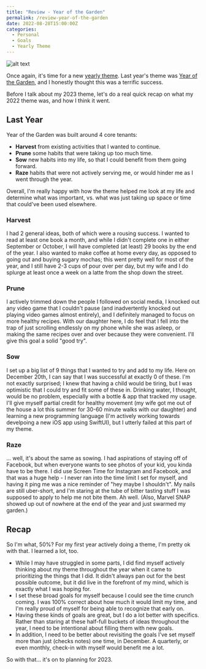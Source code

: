 ```yaml
---
title: "Review - Year of the Garden"
permalink: /review-year-of-the-garden
date: 2022-08-28T15:00:00Z
categories: 
  - Personal
  - Goals
  - Yearly Theme
---
```


![alt text][headerImg]

Once again, it's time for a new [yearly theme](https://www.themesystem.com). Last year's theme was [Year of the Garden](/year-of-the-garden), and I honestly thought this was a terrific success.

Before I talk about my 2023 theme, let's do a real quick recap on what my 2022 theme was, and how I think it went.

## Last Year

Year of the Garden was built around 4 core tenants:

- **Harvest** from existing activities that I wanted to continue.
- **Prune** some habits that were taking up too much time.
- **Sow** new habits into my life, so that I could benefit from them going forward.
- **Raze** habits that were not actively serving me, or would hinder me as I went through the year.

Overall, I'm really happy with how the theme helped me look at my life and determine what was important, vs. what was just taking up space or time that could've been used elsewhere.

### Harvest

I had 2 general ideas, both of which were a rousing success. I wanted to read at least one book a month, and while I didn't complete one in either September or October, I will have completed (at least) 29 books by the end of the year. I also wanted to make coffee at home every day, as opposed to going out and buying sugary mochas; this went pretty well for most of the year, and I still have 2-3 cups of pour over per day, but my wife and I do splurge at least once a week on a latte from the shop down the street.

### Prune

I actively trimmed down the people I followed on social media, I knocked out any video game that I couldn't pause (and inadvertently knocked out playing video games almost entirely), and I definitely managed to focus on more healthy recipes. With our daughter here, I do feel that I fell into the trap of just scrolling endlessly on my phone while she was asleep, or making the same recipes over and over because they were convenient. I'll give this goal a solid "good try".

### Sow

I set up a big list of 9 things that I wanted to try and add to my life. Here on December 20th, I can say that I was successful at exactly 0 of these. I'm not exactly surprised; I knew that having a child would be tiring, but I was optimistic that I could try and fit some of these in. Drinking water, I thought, would be no problem, especially with a bottle & app that tracked my usage. I'll give myself partial credit for healthy movement (my wife got me out of the house a lot this summer for 30-60 minute walks with our daughter) and learning a new programming language (I'm actively working towards develpoing a new iOS app using SwiftUI), but I utterly failed at this part of my theme.

### Raze

... well, it's about the same as sowing. I had aspirations of staying off of Facebook, but when everyone wants to see photos of your kid, you kinda have to be there. I did use Screen Time for Instagram and Facebook, and that was a huge help - I never ran into the time limit I set for myself, and having it ping me was a nice reminder of "hey maybe I shouldn't". My nails are still uber-short, and I'm staring at the tube of bitter tasting stuff I was supposed to apply to help me not bite them. Ah well. (Also, Marvel SNAP showed up out of nowhere at the end of the year and just swarmed my garden.)

## Recap

So I'm what, 50%? For my first year actively doing a theme, I'm pretty ok with that. I learned a lot, too.

- While I may have struggled in some parts, I did find myself actively thinking about my theme throughout the year when it came to prioritizing the things that I did. It didn't always pan out for the best possible outcome, but it did live in the forefront of my mind, which is exactly what I was hoping for.
- I set these broad goals for myself because I could see the time crunch coming. I was 100% correct about how much it would limit my time, and I'm really proud of myself for being able to recognize that early on.
- Having these kinds of goals are great, but I do a lot better with specifics. Rather than staring at these half-full buckets of ideas throughout the year, I need to be intentional about filling them with new goals.
- In addition, I need to be better about revisiting the goals I've set myself more than just (checks notes) one time, in December. A quarterly, or even monthly, check-in with myself would benefit me a lot.

So with that... it's on to planning for 2023.

[headerImg]: https://i0.wp.com/countrysquire.co.uk/wp-content/uploads/2022/01/22wq.jpg?resize=1920%2C768&ssl=1
